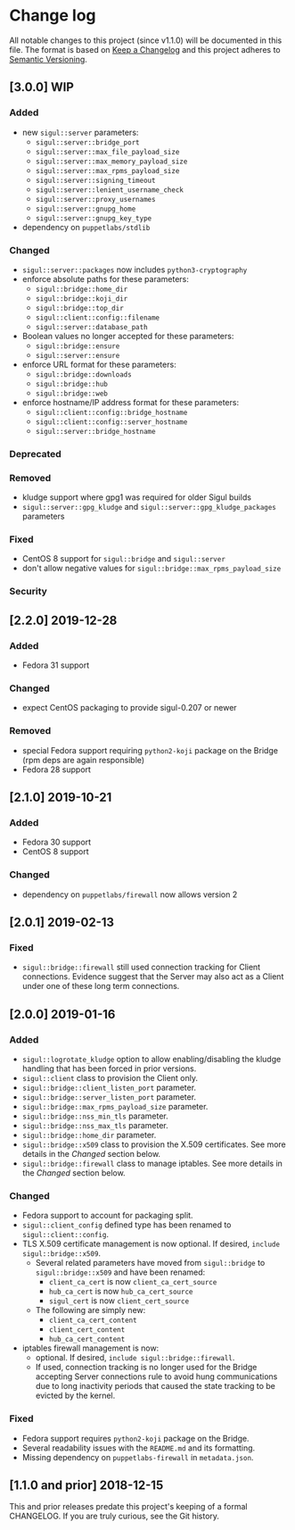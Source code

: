 <!--
This file is part of the doubledog-sigul Puppet module.
Copyright 2018-2021 John Florian
SPDX-License-Identifier: GPL-3.0-or-later

Template

## [VERSION] WIP
### Added
### Changed
### Deprecated
### Removed
### Fixed
### Security

-->

# Change log

All notable changes to this project (since v1.1.0) will be documented in this file.  The format is based on [Keep a Changelog](http://keepachangelog.com/en/1.0.0/) and this project adheres to [Semantic Versioning](http://semver.org).

## [3.0.0] WIP
### Added
- new `sigul::server` parameters:
    - `sigul::server::bridge_port`
    - `sigul::server::max_file_payload_size`
    - `sigul::server::max_memory_payload_size`
    - `sigul::server::max_rpms_payload_size`
    - `sigul::server::signing_timeout`
    - `sigul::server::lenient_username_check`
    - `sigul::server::proxy_usernames`
    - `sigul::server::gnupg_home`
    - `sigul::server::gnupg_key_type`
- dependency on `puppetlabs/stdlib`
### Changed
- `sigul::server::packages` now includes `python3-cryptography`
- enforce absolute paths for these parameters:
    - `sigul::bridge::home_dir`
    - `sigul::bridge::koji_dir`
    - `sigul::bridge::top_dir`
    - `sigul::client::config::filename`
    - `sigul::server::database_path`
- Boolean values no longer accepted for these parameters:
    - `sigul::bridge::ensure`
    - `sigul::server::ensure`
- enforce URL format for these parameters:
    - `sigul::bridge::downloads`
    - `sigul::bridge::hub`
    - `sigul::bridge::web`
- enforce hostname/IP address format for these parameters:
    - `sigul::client::config::bridge_hostname`
    - `sigul::client::config::server_hostname`
    - `sigul::server::bridge_hostname`
### Deprecated
### Removed
- kludge support where gpg1 was required for older Sigul builds
- `sigul::server::gpg_kludge` and `sigul::server::gpg_kludge_packages` parameters
### Fixed
- CentOS 8 support for `sigul::bridge` and `sigul::server`
- don't allow negative values for `sigul::bridge::max_rpms_payload_size`
### Security

## [2.2.0] 2019-12-28
### Added
- Fedora 31 support
### Changed
- expect CentOS packaging to provide sigul-0.207 or newer
### Removed
- special Fedora support requiring `python2-koji` package on the Bridge (rpm deps are again responsible)
- Fedora 28 support

## [2.1.0] 2019-10-21
### Added
- Fedora 30 support
- CentOS 8 support
### Changed
- dependency on `puppetlabs/firewall` now allows version 2

## [2.0.1] 2019-02-13
### Fixed
- `sigul::bridge::firewall` still used connection tracking for Client connections.  Evidence suggest that the Server may also act as a Client under one of these long term connections.

## [2.0.0] 2019-01-16
### Added
- `sigul::logrotate_kludge` option to allow enabling/disabling the kludge handling that has been forced in prior versions.
- `sigul::client` class to provision the Client only.
- `sigul::bridge::client_listen_port` parameter.
- `sigul::bridge::server_listen_port` parameter.
- `sigul::bridge::max_rpms_payload_size` parameter.
- `sigul::bridge::nss_min_tls` parameter.
- `sigul::bridge::nss_max_tls` parameter.
- `sigul::bridge::home_dir` parameter.
- `sigul::bridge::x509` class to provision the X.509 certificates.  See more details in the *Changed* section below.
- `sigul::bridge::firewall` class to manage iptables.  See more details in the *Changed* section below.
### Changed
- Fedora support to account for packaging split.
- `sigul::client_config` defined type has been renamed to `sigul::client::config`.
- TLS X.509 certificate management is now optional.  If desired, `include sigul::bridge::x509`.
    - Several related parameters have moved from `sigul::bridge` to `sigul::bridge::x509` and have been renamed:
        - `client_ca_cert` is now `client_ca_cert_source`
        - `hub_ca_cert` is now `hub_ca_cert_source`
        - `sigul_cert` is now `client_cert_source`
    - The following are simply new:
        - `client_ca_cert_content`
        - `client_cert_content`
        - `hub_ca_cert_content`
- iptables firewall management is now:
    - optional.  If desired, `include sigul::bridge::firewall`.
    - If used, connection tracking is no longer used for the Bridge accepting Server connections rule to avoid hung communications due to long inactivity periods that caused the state tracking to be evicted by the kernel.
### Fixed
- Fedora support requires `python2-koji` package on the Bridge.
- Several readability issues with the `README.md` and its formatting.
- Missing dependency on `puppetlabs-firewall` in `metadata.json`.

## [1.1.0 and prior] 2018-12-15

This and prior releases predate this project's keeping of a formal CHANGELOG.  If you are truly curious, see the Git history.
